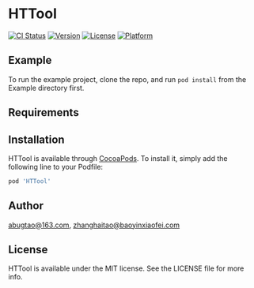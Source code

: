 # HTTool

[![CI Status](https://img.shields.io/travis/abugtao@163.com/HTTool.svg?style=flat)](https://travis-ci.org/abugtao@163.com/HTTool)
[![Version](https://img.shields.io/cocoapods/v/HTTool.svg?style=flat)](https://cocoapods.org/pods/HTTool)
[![License](https://img.shields.io/cocoapods/l/HTTool.svg?style=flat)](https://cocoapods.org/pods/HTTool)
[![Platform](https://img.shields.io/cocoapods/p/HTTool.svg?style=flat)](https://cocoapods.org/pods/HTTool)

## Example

To run the example project, clone the repo, and run `pod install` from the Example directory first.

## Requirements

## Installation

HTTool is available through [CocoaPods](https://cocoapods.org). To install
it, simply add the following line to your Podfile:

```ruby
pod 'HTTool'
```

## Author

abugtao@163.com, zhanghaitao@baoyinxiaofei.com

## License

HTTool is available under the MIT license. See the LICENSE file for more info.
